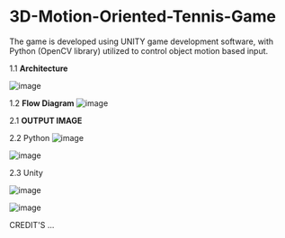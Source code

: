 # 3D-Motion-Oriented-Tennis-Game
The game is developed using UNITY game development software, with Python (OpenCV library) utilized to control object motion based input.




1.1 **Architecture**

![image](https://github.com/AKASH1INDIAN/3D-Motion-Oriented-Tennis-Game/assets/94530512/8f7f5ed4-f694-4538-b8f6-6a6d13edbb2b)

1.2 **Flow Diagram**
![image](https://github.com/AKASH1INDIAN/3D-Motion-Oriented-Tennis-Game/assets/94530512/01557215-0f2f-406e-92d2-8be5ab58ca4b)




2.1 **OUTPUT IMAGE**

2.2 Python
![image](https://github.com/AKASH1INDIAN/3D-Motion-Oriented-Tennis-Game/assets/94530512/7fb84ec6-55a5-4533-83a8-db3b9b8b0781)

![image](https://github.com/AKASH1INDIAN/3D-Motion-Oriented-Tennis-Game/assets/94530512/3a36bc1e-10eb-4f60-bdbe-2407b7d3c2ed)

2.3 Unity

![image](https://github.com/AKASH1INDIAN/3D-Motion-Oriented-Tennis-Game/assets/94530512/b3a18b20-a410-44df-a6e3-c3fabb39c27c)


![image](https://github.com/AKASH1INDIAN/3D-Motion-Oriented-Tennis-Game/assets/94530512/88b2f9a9-c307-40ec-9c51-a952a21fb940)


CREDIT'S
...
